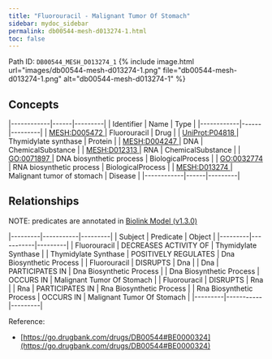 ```yaml
---
title: "Fluorouracil - Malignant Tumor Of Stomach"
sidebar: mydoc_sidebar
permalink: db00544-mesh-d013274-1.html
toc: false 
---
```



Path ID: `DB00544_MESH_D013274_1`
{% include image.html url="images/db00544-mesh-d013274-1.png" file="db00544-mesh-d013274-1.png" alt="db00544-mesh-d013274-1" %}

## Concepts

|------------|------|---------|
| Identifier | Name | Type    |
|------------|------|---------|
| <a href="https://identifiers.org/MESH:D005472">MESH:D005472 </a> | Fluorouracil | Drug |
| <a href="https://identifiers.org/UniProt:P04818">UniProt:P04818 </a> | Thymidylate synthase | Protein |
| <a href="https://identifiers.org/MESH:D004247">MESH:D004247 </a> | DNA | ChemicalSubstance |
| <a href="https://identifiers.org/MESH:D012313">MESH:D012313 </a> | RNA | ChemicalSubstance |
| <a href="https://identifiers.org/GO:0071897">GO:0071897 </a> | DNA biosynthetic process | BiologicalProcess |
| <a href="https://identifiers.org/GO:0032774">GO:0032774 </a> | RNA biosynthetic process | BiologicalProcess |
| <a href="https://identifiers.org/MESH:D013274">MESH:D013274 </a> | Malignant tumor of stomach | Disease |
|------------|------|---------|

## Relationships


NOTE: predicates are annotated in <a href="https://github.com/biolink/biolink-model/releases/tag/v1.3.0">Biolink Model (v1.3.0)</a>

|---------|-----------|---------|
| Subject | Predicate | Object  |
|---------|-----------|---------|
| Fluorouracil | DECREASES ACTIVITY OF | Thymidylate Synthase |
| Thymidylate Synthase | POSITIVELY REGULATES | Dna Biosynthetic Process |
| Fluorouracil | DISRUPTS | Dna |
| Dna | PARTICIPATES IN | Dna Biosynthetic Process |
| Dna Biosynthetic Process | OCCURS IN | Malignant Tumor Of Stomach |
| Fluorouracil | DISRUPTS | Rna |
| Rna | PARTICIPATES IN | Rna Biosynthetic Process |
| Rna Biosynthetic Process | OCCURS IN | Malignant Tumor Of Stomach |
|---------|-----------|---------|

Reference: 
  - [https://go.drugbank.com/drugs/DB00544#BE0000324](https://go.drugbank.com/drugs/DB00544#BE0000324)
